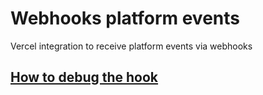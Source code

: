 # Webhooks platform events

Vercel integration to receive platform events via webhooks

## [How to debug the hook](https://vercel.com/docs/integrations#creating-an-integration/step-2-creating-a-uihook/running-the-uihook-locally)
